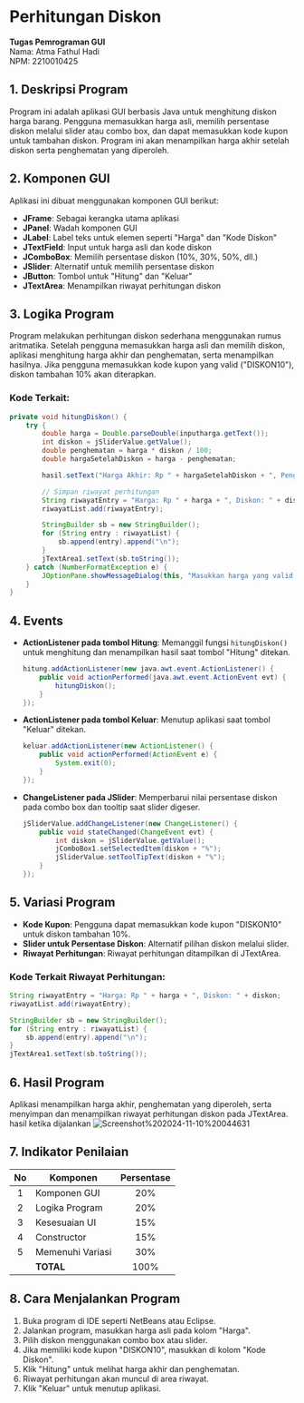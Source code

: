 
# Perhitungan Diskon

**Tugas Pemrograman GUI**  
Nama: Atma Fathul Hadi  
NPM: 2210010425  

## 1. Deskripsi Program
Program ini adalah aplikasi GUI berbasis Java untuk menghitung diskon harga barang. Pengguna memasukkan harga asli, memilih persentase diskon melalui slider atau combo box, dan dapat memasukkan kode kupon untuk tambahan diskon. Program ini akan menampilkan harga akhir setelah diskon serta penghematan yang diperoleh.

## 2. Komponen GUI
Aplikasi ini dibuat menggunakan komponen GUI berikut:

- **JFrame**: Sebagai kerangka utama aplikasi
- **JPanel**: Wadah komponen GUI
- **JLabel**: Label teks untuk elemen seperti "Harga" dan "Kode Diskon"
- **JTextField**: Input untuk harga asli dan kode diskon
- **JComboBox**: Memilih persentase diskon (10%, 30%, 50%, dll.)
- **JSlider**: Alternatif untuk memilih persentase diskon
- **JButton**: Tombol untuk "Hitung" dan "Keluar"
- **JTextArea**: Menampilkan riwayat perhitungan diskon

## 3. Logika Program
Program melakukan perhitungan diskon sederhana menggunakan rumus aritmatika. Setelah pengguna memasukkan harga asli dan memilih diskon, aplikasi menghitung harga akhir dan penghematan, serta menampilkan hasilnya. Jika pengguna memasukkan kode kupon yang valid ("DISKON10"), diskon tambahan 10% akan diterapkan.

### Kode Terkait:
```java
private void hitungDiskon() {
    try {
        double harga = Double.parseDouble(inputharga.getText());
        int diskon = jSliderValue.getValue();
        double penghematan = harga * diskon / 100;
        double hargaSetelahDiskon = harga - penghematan;

        hasil.setText("Harga Akhir: Rp " + hargaSetelahDiskon + ", Penghematan: Rp " + penghematan);

        // Simpan riwayat perhitungan
        String riwayatEntry = "Harga: Rp " + harga + ", Diskon: " + diskon;
        riwayatList.add(riwayatEntry);

        StringBuilder sb = new StringBuilder();
        for (String entry : riwayatList) {
            sb.append(entry).append("\n");
        }
        jTextArea1.setText(sb.toString());
    } catch (NumberFormatException e) {
        JOptionPane.showMessageDialog(this, "Masukkan harga yang valid!", "Error", JOptionPane.ERROR_MESSAGE);
    }
}
```

## 4. Events
- **ActionListener pada tombol Hitung**: Memanggil fungsi `hitungDiskon()` untuk menghitung dan menampilkan hasil saat tombol "Hitung" ditekan.
   ```java
   hitung.addActionListener(new java.awt.event.ActionListener() {
       public void actionPerformed(java.awt.event.ActionEvent evt) {
           hitungDiskon();
       }
   });
   ```
- **ActionListener pada tombol Keluar**: Menutup aplikasi saat tombol "Keluar" ditekan.
   ```java
   keluar.addActionListener(new ActionListener() {
       public void actionPerformed(ActionEvent e) {
           System.exit(0);
       }
   });
   ```
- **ChangeListener pada JSlider**: Memperbarui nilai persentase diskon pada combo box dan tooltip saat slider digeser.
   ```java
   jSliderValue.addChangeListener(new ChangeListener() {
       public void stateChanged(ChangeEvent evt) {
           int diskon = jSliderValue.getValue();
           jComboBox1.setSelectedItem(diskon + "%");
           jSliderValue.setToolTipText(diskon + "%");
       }
   });
   ```

## 5. Variasi Program
- **Kode Kupon**: Pengguna dapat memasukkan kode kupon "DISKON10" untuk diskon tambahan 10%.
- **Slider untuk Persentase Diskon**: Alternatif pilihan diskon melalui slider.
- **Riwayat Perhitungan**: Riwayat perhitungan ditampilkan di JTextArea.

### Kode Terkait Riwayat Perhitungan:
```java
String riwayatEntry = "Harga: Rp " + harga + ", Diskon: " + diskon;
riwayatList.add(riwayatEntry);

StringBuilder sb = new StringBuilder();
for (String entry : riwayatList) {
    sb.append(entry).append("\n");
}
jTextArea1.setText(sb.toString());
```

## 6. Hasil Program
Aplikasi menampilkan harga akhir, penghematan yang diperoleh, serta menyimpan dan menampilkan riwayat perhitungan diskon pada JTextArea.
hasil ketika dijalankan ![Screenshot%202024-11-10%20044631](https://github.com/atmafathulhadi/Tugas3-PenghitunngDiskon/blob/main/Screenshot%202024-11-10%20044631.png)

## 7. Indikator Penilaian

| No  | Komponen         |  Persentase  |
| :-: | ---------------- |   :-----:    |
|  1  | Komponen GUI     |    20%       |
|  2  | Logika Program   |    20%       |
|  3  | Kesesuaian UI    |    15%       |
|  4  | Constructor      |    15%       |
|  5  | Memenuhi Variasi |    30%       |
|     | **TOTAL**        | 100%         |

## 8. Cara Menjalankan Program
1. Buka program di IDE seperti NetBeans atau Eclipse.
2. Jalankan program, masukkan harga asli pada kolom "Harga".
3. Pilih diskon menggunakan combo box atau slider.
4. Jika memiliki kode kupon "DISKON10", masukkan di kolom "Kode Diskon".
5. Klik "Hitung" untuk melihat harga akhir dan penghematan.
6. Riwayat perhitungan akan muncul di area riwayat.
7. Klik "Keluar" untuk menutup aplikasi.
